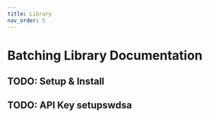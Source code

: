 ```yaml
---
title: Library
nav_order: 5
---
```


# Batching Library Documentation

## TODO: Setup & Install

## TODO: API Key setupswdsa